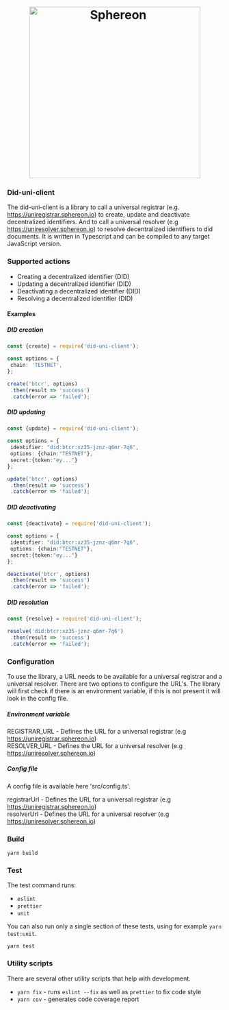 <h1 align="center">
  <br>
  <a href="https://www.sphereon.com"><img src="https://sphereon.com/content/themes/sphereon/assets/img/logo.svg" alt="Sphereon" width="400"></a>
  <br>
</h1>

### Did-uni-client
The did-uni-client is a library to call a universal registrar (e.g. https://uniregistrar.sphereon.io) to create, update and deactivate decentralized identifiers. 
And to call a universal resolver (e.g https://uniresolver.sphereon.io) to resolve decentralized identifiers to did documents. It is written in Typescript and can be compiled to any target JavaScript version.

### Supported actions
 * Creating a decentralized identifier (DID)
 * Updating a decentralized identifier (DID)
 * Deactivating a decentralized identifier (DID)
 * Resolving a decentralized identifier (DID)

#### Examples

##### DID creation
 ```typescript
const {create} = require('did-uni-client');

const options = {
  chain: 'TESTNET',
};

create('btcr', options)
  .then(result => 'success')
  .catch(error => 'failed');
 ```

##### DID updating
 ```typescript
const {update} = require('did-uni-client');

const options = {
  identifier: "did:btcr:xz35-jznz-q6mr-7q6",
  options: {chain:"TESTNET"},
  secret:{token:"ey..."}
};

update('btcr', options)
  .then(result => 'success')
  .catch(error => 'failed');
 ```

##### DID deactivating
 ```typescript
const {deactivate} = require('did-uni-client');

const options = {
  identifier: "did:btcr:xz35-jznz-q6mr-7q6",
  options: {chain:"TESTNET"},
  secret:{token:"ey..."}
};

deactivate('btcr', options)
  .then(result => 'success')
  .catch(error => 'failed');
 ```

##### DID resolution
 ```typescript
const {resolve} = require('did-uni-client');

resolve('did:btcr:xz35-jznz-q6mr-7q6')
  .then(result => 'success')
  .catch(error => 'failed');
 ```

### Configuration
To use the library, a URL needs to be available for a universal registrar and a universal resolver. There are two options to configure the URL's.
The library will first check if there is an environment variable, if this is not present it will look in the config file.

##### Environment variable
REGISTRAR_URL - Defines the URL for a universal registrar (e.g https://uniregistrar.sphereon.io)  
RESOLVER_URL - Defines the URL for a universal resolver (e.g https://uniresolver.sphereon.io)  

##### Config file
A config file is available here 'src/config.ts'.

registrarUrl - Defines the URL for a universal registrar (e.g https://uniregistrar.sphereon.io)  
resolverUrl - Defines the URL for a universal resolver (e.g https://uniresolver.sphereon.io)  

### Build
```shell
yarn build
```

### Test
The test command runs:
* `eslint`
* `prettier`
* `unit`

You can also run only a single section of these tests, using for example `yarn test:unit`.
```shell
yarn test
```

### Utility scripts
There are several other utility scripts that help with development.

* `yarn fix` - runs `eslint --fix` as well as `prettier` to fix code style
* `yarn cov` - generates code coverage report
